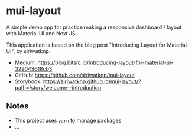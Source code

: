 # mui-layout
A simple demo app for practice making a responsive dashboard / layout with Material UI and Next JS.

This application is based on the blog post "Introducing Layout for Material-UI", by siriwatknp.
* Medium: https://blog.bitsrc.io/introducing-layout-for-material-ui-329043618cb3
* GitHub: https://github.com/siriwatknp/mui-layout
* Storybook: https://siriwatknp.github.io/mui-layout/?path=/story/welcome--introduction

## Notes
* This project uses `yarn` to manage packages
* ...
